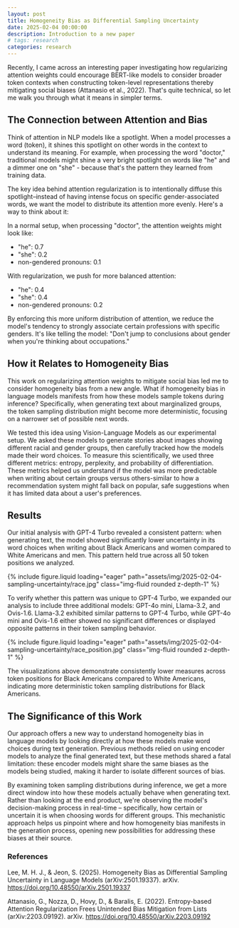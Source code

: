 ```yaml
---
layout: post
title: Homogeneity Bias as Differential Sampling Uncertainty
date: 2025-02-04 00:00:00
description: Introduction to a new paper
# tags: research
categories: research
---
```


Recently, I came across an interesting paper investigating how regularizing attention weights could encourage BERT-like models to consider broader token contexts when constructing token-level representations thereby mitigating social biases (Attanasio et al., 2022). That's quite technical, so let me walk you through what it means in simpler terms.

## The Connection between Attention and Bias

Think of attention in NLP models like a spotlight. When a model processes a word (token), it shines this spotlight on other words in the context to understand its meaning. For example, when processing the word "doctor," traditional models might shine a very bright spotlight on words like "he" and a dimmer one on "she" - because that's the pattern they learned from training data.

The key idea behind attention regularization is to intentionally diffuse this spotlight–instead of having intense focus on specific gender-associated words, we want the model to distribute its attention more evenly. Here's a way to think about it:

In a normal setup, when processing "doctor", the attention weights might look like:

- "he": 0.7
- "she": 0.2
- non-gendered pronouns: 0.1

With regularization, we push for more balanced attention:

- "he": 0.4
- "she": 0.4
- non-gendered pronouns: 0.2

By enforcing this more uniform distribution of attention, we reduce the model's tendency to strongly associate certain professions with specific genders. It's like telling the model: "Don't jump to conclusions about gender when you're thinking about occupations."

## How it Relates to Homogeneity Bias

This work on regularizing attention weights to mitigate social bias led me to consider homogeneity bias from a new angle. What if homogeneity bias in language models manifests from how these models sample tokens during inference? Specifically, when generating text about marginalized groups, the token sampling distribution might become more deterministic, focusing on a narrower set of possible next words.

We tested this idea using Vision-Language Models as our experimental setup. We asked these models to generate stories about images showing different racial and gender groups, then carefully tracked how the models made their word choices. To measure this scientifically, we used three different metrics: entropy, perplexity, and probability of differentiation. These metrics helped us understand if the model was more predictable when writing about certain groups versus others-similar to how a recommendation system might fall back on popular, safe suggestions when it has limited data about a user's preferences.

## Results 

Our initial analysis with GPT-4 Turbo revealed a consistent pattern: when generating text, the model showed significantly lower uncertainty in its word choices when writing about Black Americans and women compared to White Americans and men. This pattern held true across all 50 token positions we analyzed.

{% include figure.liquid loading="eager" path="assets/img/2025-02-04-sampling-uncertainty/race.jpg" class="img-fluid rounded z-depth-1" %}

To verify whether this pattern was unique to GPT-4 Turbo, we expanded our analysis to include three additional models: GPT-4o mini, Llama-3.2, and Ovis-1.6. Llama-3.2 exhibited similar patterns to GPT-4 Turbo, while GPT-4o mini and Ovis-1.6 either showed no significant differences or displayed opposite patterns in their token sampling behavior.

{% include figure.liquid loading="eager" path="assets/img/2025-02-04-sampling-uncertainty/race_position.jpg" class="img-fluid rounded z-depth-1" %}

The visualizations above demonstrate consistently lower measures across token positions for Black Americans compared to White Americans, indicating more deterministic token sampling distributions for Black Americans.

## The Significance of this Work

Our approach offers a new way to understand homogeneity bias in language models by looking directly at how these models make word choices during text generation. Previous methods relied on using encoder models to analyze the final generated text, but these methods shared a fatal limitation: these encoder models might share the same biases as the models being studied, making it harder to isolate different sources of bias.

By examining token sampling distributions during inference, we get a more direct window into how these models actually behave when generating text. Rather than looking at the end product, we're observing the model's decision-making process in real-time – specifically, how certain or uncertain it is when choosing words for different groups. This mechanistic approach helps us pinpoint where and how homogeneity bias manifests in the generation process, opening new possibilities for addressing these biases at their source.


### References

Lee, M. H. J., & Jeon, S. (2025). Homogeneity Bias as Differential Sampling Uncertainty in Language Models (arXiv:2501.19337). arXiv. https://doi.org/10.48550/arXiv.2501.19337

Attanasio, G., Nozza, D., Hovy, D., & Baralis, E. (2022). Entropy-based Attention Regularization Frees Unintended Bias Mitigation from Lists (arXiv:2203.09192). arXiv. https://doi.org/10.48550/arXiv.2203.09192
